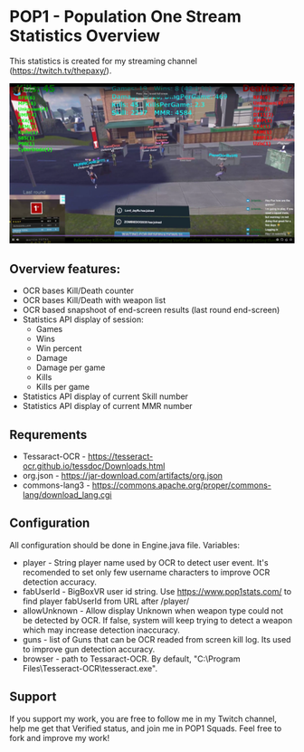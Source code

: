 # POP1 - Population One Stream Statistics Overview

This statistics is created for my streaming channel (https://twitch.tv/thepaxy/).

![Preview](preview.png)

## Overview features:
- OCR bases Kill/Death counter
- OCR bases Kill/Death with weapon list
- OCR based snapshoot of end-screen results (last round end-screen)
- Statistics API display of session:
  - Games
  - Wins
  - Win percent
  - Damage
  - Damage per game
  - Kills
  - Kills per game
- Statistics API display of current Skill number
- Statistics API display of current MMR number

## Requrements
- Tessaract-OCR - https://tesseract-ocr.github.io/tessdoc/Downloads.html
- org.json - https://jar-download.com/artifacts/org.json
- commons-lang3 - https://commons.apache.org/proper/commons-lang/download_lang.cgi

## Configuration
All configuration should be done in Engine.java file.
Variables:
- player - String player name used by OCR to detect user event. It's recomended to set only few username characters to improve OCR detection accuracy.
- fabUserId - BigBoxVR user id string. Use https://www.pop1stats.com/ to find player fabUserId from URL after /player/
- allowUnknown - Allow display Unknown when weapon type could not be detected by OCR. If false, system will keep trying to detect a weapon which may increase detection inaccuracy.
- guns - list of Guns that can be OCR readed from screen kill log. Its used to improve gun detection accuracy.
- browser - path to Tessaract-OCR. By default, "C:\Program Files\Tesseract-OCR\tesseract.exe".

## Support
If you support my work, you are free to follow me in my Twitch channel, help me get that Verified status, and join me in POP1 Squads.
Feel free to fork and improve my work!
